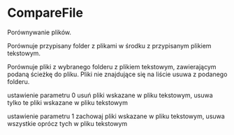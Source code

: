 # CompareFile
Porównywanie plików.

Porównuje przypisany folder z plikami w środku z przypisanym plikiem tekstowym. 

Porównuje pliki z wybranego folderu z plikiem tekstowym, zawierającym podaną ścieżkę do pliku.
 Pliki nie znajdujące się na liście usuwa z podanego folderu.
 
ustawienie parametru  0  usuń pliki wskazane w pliku tekstowym, usuwa tylko te pliki wskazane w pliku tekstowym
 
ustawienie parametru 1 zachowaj pliki wskazane w pliku tekstowym,  usuwa wszystkie oprócz tych w pliku tekstowym
